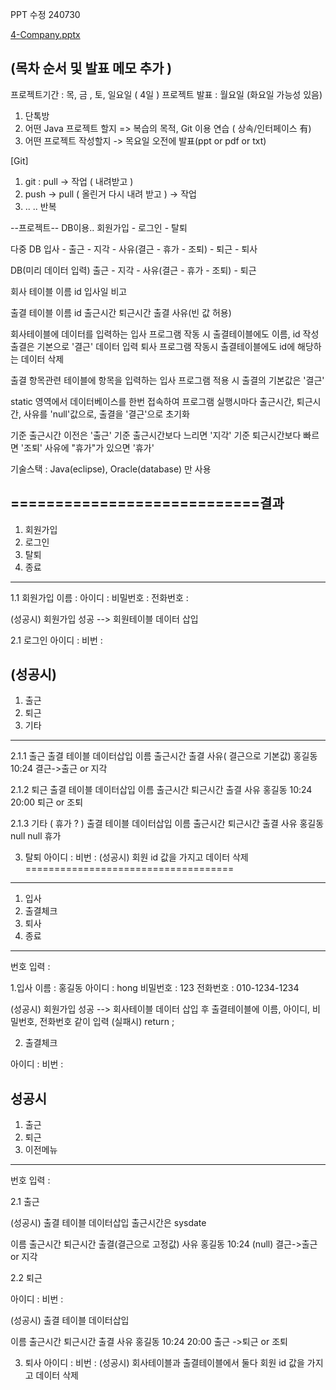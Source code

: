 PPT 수정 240730

[4-Company.pptx](https://github.com/user-attachments/files/16434605/4-Company.pptx)

(목차 순서 및 발표 메모 추가 )
----------------------------------------------------------------------------------------

프로젝트기간 : 목, 금 , 토, 일요일 ( 4일 )
프로젝트 발표 : 월요일 (화요일 가능성 있음)


1. 단톡방
2. 어떤 Java 프로젝트 할지 => 복습의 목적, Git 이용 연습 ( 상속/인터페이스 有)
3. 어떤 프로젝트 작성할지 -> 목요일 오전에 발표(ppt or pdf or txt)

[Git]
1. git : pull -> 작업 (  내려받고 )
2. push -> pull ( 올린거 다시 내려 받고 ) -> 작업
3.  .. .. 반복

--프로젝트--
DB이용..
회원가입 - 로그인 - 탈퇴

다중 DB
입사 - 출근 - 지각 - 사유(결근 - 휴가 - 조퇴) - 퇴근 - 퇴사

DB(미리 데이터 입력)
출근 - 지각 - 사유(결근 - 휴가 - 조퇴) - 퇴근

회사 테이블
이름 id 입사일 비고

출결 테이블
이름 id 출근시간 퇴근시간 출결 사유(빈 값 허용)

회사테이블에 데이터를 입력하는 입사 프로그램 작동 시 출결테이블에도 이름, id 작성 출결은 기본으로 '결근' 데이터 입력
퇴사 프로그램 작동시 출결테이블에도 id에 해당하는 데이터 삭제

출결 항목관련
테이블에 항목을 입력하는 입사 프로그램 적용 시 출결의 기본값은 '결근'

static 영역에서 데이터베이스를 한번 접속하여 프로그램 실행시마다 출근시간, 퇴근시간, 사유를 'null'값으로, 출결을 '결근'으로 초기화

기준 출근시간 이전은 '출근'
기준 출근시간보다 느리면 '지각'
기준 퇴근시간보다 빠르면 '조퇴'
사유에 "휴가"가 있으면 '휴가'

기술스택 : Java(eclipse), Oracle(database) 만 사용

============================결과
---------------------
1. 회원가입
2. 로그인
3. 탈퇴
4. 종료
--------------------
1.1 회원가입
이름 : 
아이디 : 
비밀번호 : 
전화번호 : 

(성공시)
회원가입 성공 --> 회원테이블 데이터 삽입

2.1 로그인
아이디 :
비번 : 

(성공시)
--------------------------
1. 출근
2. 퇴근
3. 기타
--------------------------

2.1.1 출근
출결 테이블 데이터삽입
이름 출근시간 출결 사유( 결근으로 기본값)
홍길동 10:24    결근->출근 or 지각

2.1.2 퇴근
출결 테이블 데이터삽입
이름     출근시간    퇴근시간    출결 사유
홍길동    10:24      20:00    퇴근 or 조퇴

2.1.3 기타 ( 휴가 ? )
출결 테이블 데이터삽입
이름     출근시간    퇴근시간    출결 사유
홍길동    null      null       휴가

3. 탈퇴
아이디 :
비번 : 
(성공시)
회원 id 값을 가지고 데이터 삭제
====================================

---------------------
1. 입사
2. 출결체크
3. 퇴사
4. 종료
--------------------
번호 입력 : 

1.입사
이름 : 홍길동
아이디 : hong
비밀번호 : 123
전화번호 : 010-1234-1234

(성공시)
회원가입 성공 --> 회사테이블 데이터 삽입 후 출결테이블에 이름, 아이디, 비밀번호, 전화번호 같이 입력
(실패시)
return ;

2. 출결체크

아이디 :
비번 : 

성공시
--------------------------
1. 출근
2. 퇴근
3. 이전메뉴
--------------------------
번호 입력 : 

2.1 출근

(성공시)
출결 테이블 데이터삽입	출근시간은 sysdate

이름		출근시간 	퇴근시간	출결(결근으로 고정값)		사유
홍길동 	10:24	  	(null)		결근->출근 or 지각		

2.2 퇴근

아이디 :
비번 : 

(성공시)
출결 테이블 데이터삽입

이름		출근시간	퇴근시간	출결 					사유
홍길동	10:24		20:00		출근 ->퇴근 or 조퇴

3. 퇴사
아이디 :
비번 : 
(성공시)
회사테이블과 출결테이블에서 둘다 회원 id 값을 가지고 데이터 삭제









